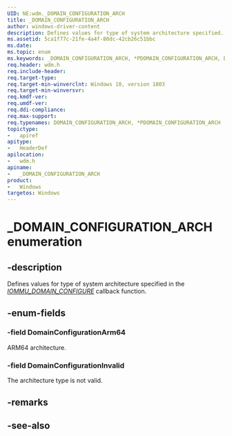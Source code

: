 ```yaml
---
UID: NE:wdm._DOMAIN_CONFIGURATION_ARCH
title: _DOMAIN_CONFIGURATION_ARCH
author: windows-driver-content
description: Defines values for type of system architecture specified.
ms.assetid: 5ca1f77c-21fe-4a4f-80dc-42cb26c51bbc
ms.date: 
ms.topic: enum
ms.keywords: _DOMAIN_CONFIGURATION_ARCH, *PDOMAIN_CONFIGURATION_ARCH, DOMAIN_CONFIGURATION_ARCH, 
req.header: wdm.h
req.include-header:
req.target-type:
req.target-min-winverclnt: Windows 10, version 1803
req.target-min-winversvr:
req.kmdf-ver:
req.umdf-ver:
req.ddi-compliance:
req.max-support:
req.typenames: DOMAIN_CONFIGURATION_ARCH, *PDOMAIN_CONFIGURATION_ARCH
topictype: 
-	apiref
apitype: 
-	HeaderDef
apilocation: 
-	wdm.h
apiname: 
-	_DOMAIN_CONFIGURATION_ARCH
product:
-	Windows
targetos: Windows
---
```


# _DOMAIN_CONFIGURATION_ARCH enumeration

## -description

Defines values for type of system architecture specified in the [_IOMMU_DOMAIN_CONFIGURE_](nc-wdm-iommu_domain_configure.md) callback function.

## -enum-fields

### -field DomainConfigurationArm64
ARM64 architecture.

### -field DomainConfigurationInvalid
The architecture type is not valid. 

## -remarks

## -see-also
